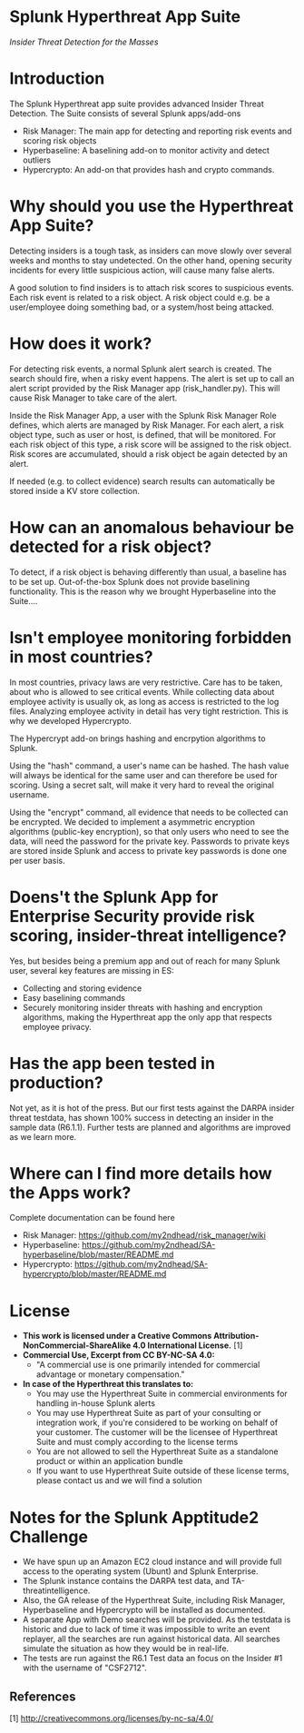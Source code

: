 # Splunk Hyperthreat App Suite
*Insider Threat Detection for the Masses*

# Introduction

The Splunk Hyperthreat app suite provides advanced Insider Threat Detection. The Suite consists of several Splunk apps/add-ons

- Risk Manager: The main app for detecting and reporting risk events and scoring risk objects
- Hyperbaseline: A baselining add-on to monitor activity and detect outliers
- Hypercrypto: An add-on that provides hash and crypto commands.

# Why should you use the Hyperthreat App Suite?

Detecting insiders is a tough task, as insiders can move slowly over several weeks and months to stay undetected. On the other hand, opening security incidents for every little suspicious action, will cause many false alerts.

A good solution to find insiders is to attach risk scores to suspicious events. Each risk event is related to a risk object. A risk object could e.g. be a user/employee doing something bad, or a system/host being attacked.

# How does it work?

For detecting risk events, a normal Splunk alert search is created. The search should fire, when a risky event happens. The alert is set up to call an alert script provided by the Risk Manager app (risk_handler.py). This will cause Risk Manager to take care of the alert.

Inside the Risk Manager App, a user with the Splunk Risk Manager Role defines, which alerts are managed by Risk Manager. For each alert, a risk object type, such as user or host, is defined, that will be monitored. For each risk object of this type, a risk score will be assigned to the risk object. Risk scores are accumulated, should a risk object be again detected by an alert.

If needed (e.g. to collect evidence) search results can automatically be stored inside a KV store collection.

# How can an anomalous behaviour be detected for a risk object?

To detect, if a risk object is behaving differently than usual, a baseline has to be set up. Out-of-the-box Splunk does not provide baselining functionality. This is the reason why we brought Hyperbaseline into the Suite....

# Isn't employee monitoring forbidden in most countries?

In most countries, privacy laws are very restrictive. Care has to be taken, about who is allowed to see critical events. While collecting data about employee activity is usually ok, as long as access is restricted to the log files. Analyzing employee activity in detail has very tight restriction. This is why we developed Hypercrypto.

The Hypercrypt add-on brings hashing and encrpytion algorithms to Splunk. 

Using the "hash" command, a user's name can be hashed. The hash value will always be identical for the same user and can therefore be used for scoring. Using a secret salt, will make it very hard to reveal the original username.

Using the "encrypt" command, all evidence that needs to be collected can be encrypted. We decided to implement a asymmetric encryption algorithms (public-key encryption), so that only users who need to see the data, will need the password for the private key. Passwords to private keys are stored inside Splunk and access to private key passwords is done one per user basis.

# Doens't the Splunk App for Enterprise Security provide risk scoring, insider-threat intelligence?

Yes, but besides being a premium app and out of reach for many Splunk user, several key features are missing in ES:

- Collecting and storing evidence
- Easy baselining commands
- Securely monitoring insider threats with hashing and encryption algorithms, making the Hyperthreat app the only app that respects employee privacy.

# Has the app been tested in production?

Not yet, as it is hot of the press. But our first tests against the DARPA insider threat testdata, has shown 100% success in detecting an insider in the sample data (R6.1.1). Further tests are planned and algorithms are improved as we learn more.

# Where can I find more details how the Apps work?

Complete documentation can be found here

- Risk Manager: https://github.com/my2ndhead/risk_manager/wiki
- Hyperbaseline: https://github.com/my2ndhead/SA-hyperbaseline/blob/master/README.md
- Hypercrypto: https://github.com/my2ndhead/SA-hypercrypto/blob/master/README.md

# License
- **This work is licensed under a Creative Commons Attribution-NonCommercial-ShareAlike 4.0 International License.** [1]
- **Commercial Use, Excerpt from CC BY-NC-SA 4.0:**
  - "A commercial use is one primarily intended for commercial advantage or monetary compensation."
- **In case of the Hyperthreat this translates to:**
  - You may use the Hyperthreat Suite in commercial environments for handling in-house Splunk alerts
  - You may use Hyperthreat Suite as part of your consulting or integration work, if you're considered to be working on behalf of your customer. The customer will be the licensee of Hyperthreat Suite and must comply according to the license terms
  - You are not allowed to sell the Hyperthreat Suite as a standalone product or within an application bundle
  - If you want to use Hyperthreat Suite outside of these license terms, please contact us and we will find a solution

# Notes for the Splunk Apptitude2 Challenge

- We have spun up an Amazon EC2 cloud instance and will provide full access to the operating system (Ubunt) and Splunk Enterprise.
- The Splunk instance contains the DARPA test data, and TA-threatintelligence.
- Also, the GA release of the Hyperthreat Suite, including Risk Manager, Hyperbaseline and Hypercrypto will be installed as documented.
- A separate App with Demo searches will be provided. As the testdata is historic and due to lack of time it was impossible to write an event replayer, all the searches are run against historical data. All searches simulate the situation as how they  would be in real-life. 
- The tests are run against the R6.1 Test data an focus on the Insider #1 with the username of "CSF2712".

## References
[1] http://creativecommons.org/licenses/by-nc-sa/4.0/

